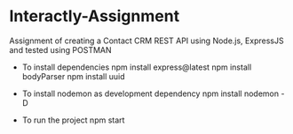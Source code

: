 # Interactly-Assignment
Assignment of creating a Contact CRM REST API using Node.js, ExpressJS and tested using POSTMAN

- To install dependencies
  npm install express@latest
  npm install bodyParser
  npm install uuid
  
- To install nodemon as development dependency
  npm install nodemon -D
  
- To run the project
  npm start
